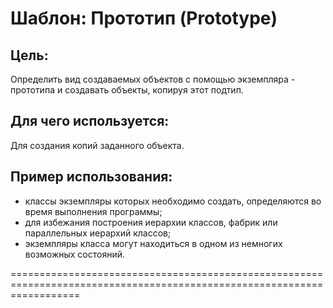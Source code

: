 Шаблон: Прототип (Prototype)
========================================================================================================================
Цель:
------------------------------------------------------------------------------------------------------------------------
Определить вид создаваемых объектов с помощью экземпляра - прототипа и создавать объекты, копируя этот подтип.

Для чего используется:
------------------------------------------------------------------------------------------------------------------------
Для создания копий заданного объекта.

Пример использования:
------------------------------------------------------------------------------------------------------------------------
- классы экземпляры которых необходимо создать, определяются во время выполнения программы;
- для избежания построения иерархии классов, фабрик или параллельных иерархий классов;
- экземпляры класса могут находиться в одном из немногих возможных состояний.

========================================================================================================================

